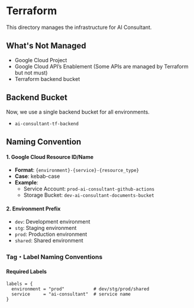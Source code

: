 # Terraform

This directory manages the infrastructure for AI Consultant.

## What's Not Managed
- Google Cloud Project
- Google Cloud API’s Enablement (Some APIs are managed by Terraform but not must)
- Terraform backend bucket

## Backend Bucket
Now, we use a single backend bucket for all environments.
- `ai-consultant-tf-backend`

## Naming Convention

#### 1. Google Cloud Resource ID/Name
- **Format**: `{environment}-{service}-{resource_type}`
- **Case**: kebab-case
- **Example**:
  - Service Account: `prod-ai-consultant-github-actions`
  - Storage Bucket: `dev-ai-consultant-documents-bucket`

#### 2. Environment Prefix
- `dev`: Development environment
- `stg`: Staging environment
- `prod`: Production environment
- `shared`: Shared environment

### Tag・Label Naming Conventions

#### Required Labels
```hcl
labels = {
  environment = "prod"           # dev/stg/prod/shared
  service     = "ai-consultant"  # service name
}
```